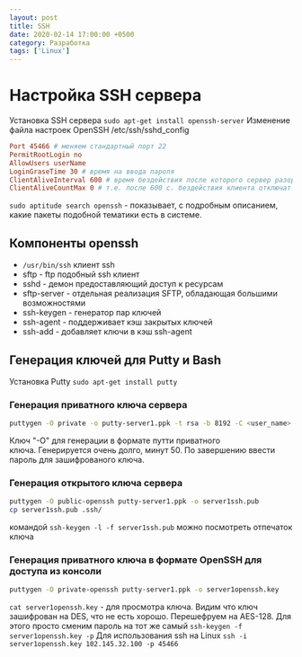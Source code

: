 ```yaml
---
layout: post
title: SSH
date: 2020-02-14 17:00:00 +0500
category: Разработка
tags: ['Linux']
---
```


# Настройка SSH сервера

Установка SSH сервера `sudo apt-get install openssh-server`
Изменение файла настроек OpenSSH /etc/ssh/sshd_config

```conf
Port 45466 # меняем стандартный порт 22
PermitRootLogin no
AllowUsers userName
LoginGraseTime 30 # время на ввода пароля
ClientAliveInterval 600 # время бездействия после которого сервер разорвет соединение
ClientAliveCountMax 0 # т.е. после 600 с. бездействия клиента отключат без уведомления
```

`sudo aptitude search openssh` - показывает, с подробным описанием, какие пакеты подобной тематики есть в системе.

## Компоненты openssh

- `/usr/bin/ssh` клиент ssh
- sftp - ftp подобный ssh клиент
- sshd - демон предоставляющий доступ к ресурсам
- sftp-server - отдельная реализация SFTP, обладающая большими возможностями
- ssh-keygen - генератор пар ключей
- ssh-agent - поддерживает кэш закрытых ключей
- ssh-add - добавляет ключи в кэш ssh-agent

## Генерация ключей для Putty и Bash

Установка Putty `sudo apt-get install putty`

### Генерация приватного ключа сервера

```sh
puttygen -O private -o putty-server1.ppk -t rsa -b 8192 -C <user_name> 
```

Ключ "-О" для генерации в формате путти приватного ключа. Генерируется очень долго, минут 50. По завершению ввести пароль для зашифрованого ключа.

### Генерация открытого ключа сервера

```sh
puttygen -O public-openssh putty-server1.ppk -o server1ssh.pub
cp server1ssh.pub .ssh/
```

командой `ssh-keygen -l -f server1ssh.pub` можно посмотреть отпечаток ключа

### Генерация приватного ключа в формате OpenSSH для доступа из консоли

```sh
puttygen -O private-openssh putty-server1.ppk -o server1openssh.key
```

`cat server1openssh.key` - для просмотра ключа. Видим что ключ зашифрован на DES, что не есть хорошо. Перешефруем на AES-128. Для этого просто сменим пароль на тот же самый `ssh-keygen -f server1openssh.key -p`
Для использования ssh на Linux `ssh -i server1openssh.key 102.145.32.100 -p 45466`
